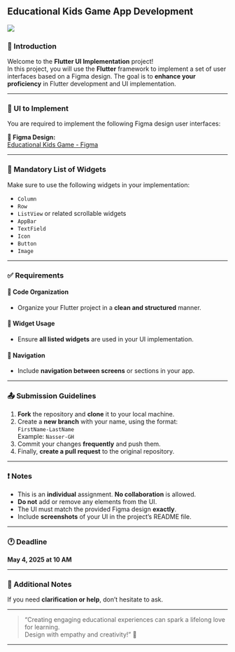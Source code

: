 ## Educational Kids Game App Development  

![](https://paper-attachments.dropboxusercontent.com/s_EC856D14A88170213B067D8FD667610D4B2512CF2A7941C2EA4858B180A6A81F_1739186832780_image.png)


### 📘 Introduction
Welcome to the **Flutter UI Implementation** project!  
In this project, you will use the **Flutter** framework to implement a set of user interfaces based on a Figma design. The goal is to **enhance your proficiency** in Flutter development and UI implementation.

---

### 🎯 UI to Implement
You are required to implement the following Figma design user interfaces:

**🔗 Figma Design:**  
[Educational Kids Game - Figma](https://www.figma.com/file/hr7vmPgtKJd95quaTZr5bt/Educational-kids-game-(Community)?type=design&node-id=0%3A1&mode=design&t=z9KUqxH5qF2QA9xp-1)

---

### 🧱 Mandatory List of Widgets
Make sure to use the following widgets in your implementation:

- `Column`  
- `Row`  
- `ListView` or related scrollable widgets  
- `AppBar`  
- `TextField`  
- `Icon`  
- `Button`  
- `Image`  

---

### ✅ Requirements

#### 📂 Code Organization
- Organize your Flutter project in a **clean and structured** manner.

#### 🧩 Widget Usage
- Ensure **all listed widgets** are used in your UI implementation.

#### 🔁 Navigation
- Include **navigation between screens** or sections in your app.

---

### 📤 Submission Guidelines

1. **Fork** the repository and **clone** it to your local machine.  
2. Create a **new branch** with your name, using the format:  
   `FirstName-LastName`  
   Example: `Nasser-GH`
3. Commit your changes **frequently** and push them.  
4. Finally, **create a pull request** to the original repository.

---

### ❗ Notes

- This is an **individual** assignment. **No collaboration** is allowed.
- **Do not** add or remove any elements from the UI.
- The UI must match the provided Figma design **exactly**.
- Include **screenshots** of your UI in the project’s README file.

---

### 🕐 Deadline
**May 4, 2025 at 10 AM**

---

### 📌 Additional Notes
If you need **clarification or help**, don’t hesitate to ask.

---

> “Creating engaging educational experiences can spark a lifelong love for learning.  
> Design with empathy and creativity!” 🌟

---

